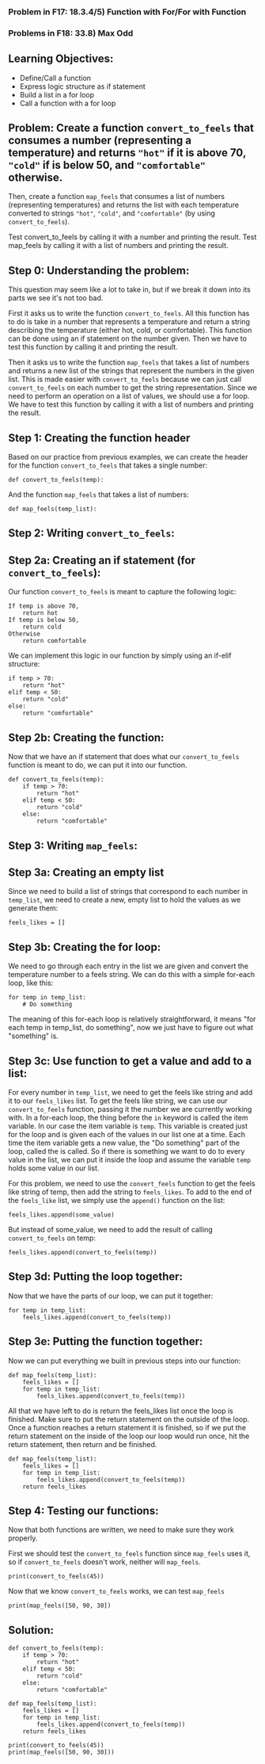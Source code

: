 ### Problem in F17: 18.3.4/5) Function with For/For with Function 
### Problems in F18: 33.8) Max Odd

## Learning Objectives:
- Define/Call a function
- Express logic structure as if statement
- Build a list in a for loop
- Call a function with a for loop 


## Problem: Create a function `convert_to_feels` that consumes a number (representing a temperature) and returns `"hot"` if it is above 70, `"cold"` if is below 50, and `"comfortable"` otherwise.

Then, create a function `map_feels` that consumes a list of numbers (representing temperatures) and returns the list with each temperature converted to strings `"hot"`, `"cold"`, and `"comfortable"` (by using `convert_to_feels`).

Test convert_to_feels by calling it with a number and printing the result. Test map_feels by calling it with a list of numbers and printing the result.

## Step 0: Understanding the problem: 
This question may seem like a lot to take in, but if we break it down into its parts we see it's not too bad. 

First it asks us to write the function `convert_to_feels`. All this function has to do is take in a number that represents a temperature and return a string describing the temperature (either hot, cold, or comfortable). This function can be done using an if statement on the number given. Then we have to test this function by calling it and printing the result. 

Then it asks us to write the function `map_feels` that takes a list of numbers and returns a new list of the strings that represent the numbers in the given list. This is made easier with `convert_to_feels` because we can just call `convert_to_feels` on each number to get the string representation. Since we need to perform an operation on a list of values, we should use a for loop. We have to test this function by calling it with a list of numbers and printing the result.

## Step 1: Creating the function header
Based on our practice from previous examples, we can create the header for the function `convert_to_feels` that takes a single number:

	def convert_to_feels(temp):
And the function `map_feels` that takes a list of numbers:

	def map_feels(temp_list):

## Step 2: Writing `convert_to_feels`:
## Step 2a: Creating an if statement (for `convert_to_feels`):
Our function `convert_to_feels` is meant to capture the following logic:
	
	If temp is above 70,
		return hot
	If temp is below 50,
		return cold
	Otherwise
		return comfortable 
We can implement this logic in our function by simply using an if-elif structure:

	if temp > 70:
		return "hot"
	elif temp < 50:
		return "cold"
	else: 
		return "comfortable"

## Step 2b: Creating the function:
Now that we have an if statement that does what our `convert_to_feels` function is meant to do, we can put it into our function.

	def convert_to_feels(temp):
		if temp > 70:
			return "hot"
		elif temp < 50:
			return "cold"
		else: 
			return "comfortable"
## Step 3: Writing `map_feels`:
## Step 3a: Creating an empty list
Since we need to build a list of strings that correspond to each number in `temp_list`, we need to create a new, empty list to hold the values as we generate them:

	feels_likes = []
## Step 3b: Creating the for loop: 
We need to go through each entry in the list we are given and convert the temperature number to a feels string. We can do this with a simple for-each loop, like this: 
	
	for temp in temp_list:
		# Do something 
The meaning of this for-each loop is relatively straightforward, it means "for each temp in temp_list, do something", now we just have to figure out what "something" is. 

## Step 3c: Use function to get a value and add to a list:
For every number in `temp_list`, we need to get the feels like string and add it to our `feels_likes` list. To get the feels like string, we can use our `convert_to_feels` function, passing it the number we are currently working with. In a for-each loop, the thing before the `in` keyword is called the item variable. In our case the item variable is `temp`. This variable is created just for the loop and is given each of the values in our list one at a time. Each time the item variable gets a new value, the "Do something" part of the loop, called the  is called. So if there is something we want to do to every value in the list, we can put it inside the loop and assume the variable `temp` holds some value in our list. 

For this problem, we need to use the `convert_feels` function to get the feels like string of temp, then add the string to `feels_likes`. To add to the end of the `feels_like` list, we simply use the `append()` function on the list:

	feels_likes.append(some_value)
But instead of some_value, we need to add the result of calling `convert_to_feels` on temp:

	feels_likes.append(convert_to_feels(temp))
## Step 3d: Putting the loop together:
Now that we have the parts of our loop, we can put it together:

	for temp in temp_list:
		feels_likes.append(convert_to_feels(temp))
## Step 3e: Putting the function together:
Now we can put everything we built in previous steps into our function: 

	def map_feels(temp_list): 
		feels_likes = [] 
		for temp in temp_list:
			feels_likes.append(convert_to_feels(temp))
All that we have left to do is return the feels_likes list once the loop is finished. Make sure to put the return statement on the outside of the loop. Once a function reaches a return statement it is finished, so if we put the return statement on the inside of the loop our loop would run once, hit the return statement, then return and be finished. 

	def map_feels(temp_list): 
		feels_likes = [] 
		for temp in temp_list:
			feels_likes.append(convert_to_feels(temp))
		return feels_likes
		
## Step 4: Testing our functions:
Now that both functions are written, we need to make sure they work properly.

First we should test the `convert_to_feels` function since `map_feels` uses it, so if `convert_to_feels` doesn't work, neither will `map_feels`. 

	print(convert_to_feels(45))
Now that we know `convert_to_feels` works, we can test `map_feels`

	print(map_feels([50, 90, 30])
	
## Solution: 

	def convert_to_feels(temp):
		if temp > 70:
			return "hot"
		elif temp < 50:
			return "cold"
		else: 
			return "comfortable"
			
	def map_feels(temp_list): 
		feels_likes = [] 
		for temp in temp_list:
			feels_likes.append(convert_to_feels(temp))
		return feels_likes		
		
	print(convert_to_feels(45))
	print(map_feels([50, 90, 30]))
	

	
